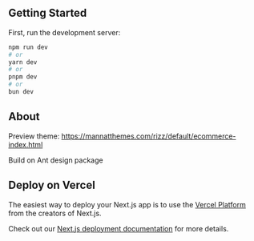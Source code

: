 ## Getting Started

First, run the development server:

```bash
npm run dev
# or
yarn dev
# or
pnpm dev
# or
bun dev
```

## About
Preview theme: https://mannatthemes.com/rizz/default/ecommerce-index.html

Build on Ant design package


## Deploy on Vercel

The easiest way to deploy your Next.js app is to use the [Vercel Platform](https://vercel.com/new?utm_medium=default-template&filter=next.js&utm_source=create-next-app&utm_campaign=create-next-app-readme) from the creators of Next.js.

Check out our [Next.js deployment documentation](https://nextjs.org/docs/app/building-your-application/deploying) for more details.
